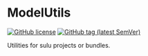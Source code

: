 # ModelUtils

[![GitHub license](https://img.shields.io/github/license/handcraftedinthealps/model-utils.svg)](https://github.com/handcraftedinthealps/model-utils/blob/master/LICENSE)
[![GitHub tag (latest SemVer)](https://img.shields.io/github/tag/handcraftedinthealps/model-utils.svg)](https://github.com/handcraftedinthealps/model-utils/releases)

Utilities for sulu projects or bundles.

